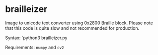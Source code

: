# brailleizer
Image to unicode text converter using 0x2800 Braille block. Please note that this code is quite slow and not recommended for production.

Syntax: `python3 brailleizer.py <image file> <width in characters>

Requirements: `numpy` and `cv2`
